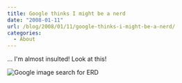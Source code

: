 ```yaml
---
title: Google thinks I might be a nerd
date: "2008-01-11"
url: /blog/2008/01/11/google-thinks-i-might-be-a-nerd/
categories:
  - About
---
```

... I'm almost insulted! Look at this!

![Google image search for ERD][1]

 [1]: http://www.xaprb.com/media/2008/01/erd_nerd.png
